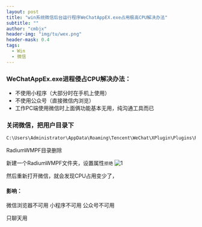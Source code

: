 ```yaml
---
layout: post
title: "win系统微信后台运行程序WeChatAppEX.exe占用极高CPU解决办法"
subtitle: ""
author: "cmbjx"
header-img: "img/tu/wex.png"
header-mask: 0.4
tags:
  - Win
  - 微信
---
```


### WeChatAppEx.exe进程侵占CPU解决办法：

- 不使用小程序（大部分时在手机上使用）
- 不使用公众号（直接微信内浏览）
- 工作PC端使用微信时上面俩功能基本无用，纯沟通工具而已

### 关闭微信，把用户目录下
```sh
C:\Users\Administrator\AppData\Roaming\Tencent\WeChat\XPlugin\Plugins\RadiumWMPF
```

RadiumWMPF目录删除

新建一个RadiumWMPF文件夹，设置属性`拒绝`
![1](https://img.2091k.cn/file/4210dbd3952ce49296dc0.jpg)

然后重新打开微信，就会发现CPU占用变少了，

#### 影响：
微信浏览器不可用
小程序不可用
公众号不可用

只聊天用
